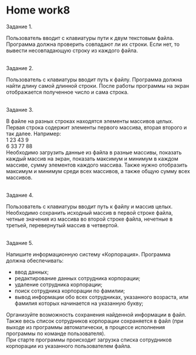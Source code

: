 # <b>Home work8</b>

Задание 1.<br>

Пользователь вводит с клавиатуры пути к двум текстовым файла. Программа должна проверить совпадают ли их строки. Если нет, то вывести несовпадающую строку из каждого файла.

<br>Задание 2.<br>

Пользователь с клавиатуры вводит путь к файлу. Программа должна найти длину самой длинной строки. После работы программы на экран отображается полученное число и сама строка.

<br>Задание 3.<br>

В файле на разных строках находятся элементы массивов целых. Первая строка содержит элементы первого массива, вторая второго и так далее. Например:<br>
1 23 43 9 <br>
6 33 77 88 <br>
Необходимо загрузить данные из файла в разные массивы, показать каждый массив на экран, показать максимум и минимум в каждом массиве, сумму элементов каждого массива. Также нужно отобразить максимум и минимум среди всех массивов, а также общую сумму всех массивов.

<br>Задание 4.<br>

Пользователь с клавиатуры вводит путь к файлу и массив целых. Необходимо сохранить исходный массив в первой строке файла, четные значения из массива во второй строке файла, нечетные в третьей, перевернутый массив в четвертой.

<br>Задание 5.<br>

Напишите информационную систему «Корпорация». Программа должна обеспечивать:
<ul>
<li>ввод данных;</li>
<li>редактирование данных сотрудника корпорации;</li>
<li>удаление сотрудника корпорации;</li>
<li>поиск сотрудника корпорации по фамилии;</li>
<li>вывод информации обо всех сотрудниках, указанного возраста, или фамилия которых начинается на указанную букву;</li>
</ul>
Организуйте возможность сохранения найденной информации в файл.<br>
Также весь список сотрудников корпорации сохраняется в файл (при выходе из программы автоматически, в процессе исполнения программы по команде пользователя).<br>
При старте программы происходит загрузка списка сотрудников корпорации из указанного пользователем файла.
